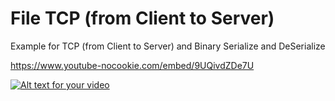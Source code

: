 # File TCP (from Client to Server)


Example for TCP (from Client to Server) and Binary Serialize and DeSerialize 

https://www.youtube-nocookie.com/embed/9UQivdZDe7U


[![Alt text for your video](https://img.youtube.com/vi/f7ZKBXH7HBA/0.jpg)](http://www.youtube.com/watch?v=f7ZKBXH7HBA)
